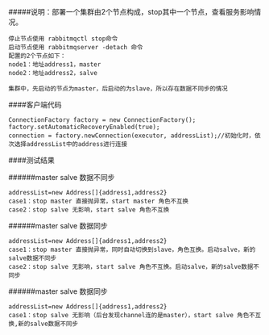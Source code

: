 #####说明：部署一个集群由2个节点构成，stop其中一个节点，查看服务影响情况。

```
停止节点使用 rabbitmqctl stop命令
启动节点使用 rabbitmqserver -detach 命令
配置的2个节点如下：
node1：地址address1，master
node2：地址address2，salve

集群中，先启动的节点为master，后启动的为slave，所以存在数据不同步的情况
```

####客户端代码

```
ConnectionFactory factory = new ConnectionFactory();
factory.setAutomaticRecoveryEnabled(true);
connection = factory.newConnection(executor, addressList);//初始化时，依次选择addressList中的address进行连接
```

####测试结果

######master salve 数据不同步

```
addressList=new Address[]{address1,address2}
case1：stop master 直接抛异常，start master 角色不互换
case2：stop salve 无影响，start salve 角色不互换
```


######master salve 数据同步
```
addressList=new Address[]{address1,address2}
case1：stop master 直接抛异常，同时自动切换到slave，角色互换。启动salve，新的salve数据不同步
case2：stop salve 无影响，start salve 角色不互换。启动salve，新的salve数据不同步
```

######master salve 数据同步
```
addressList=new Address[]{address1,address2}
case1：stop salve 无影响（后台发现channel连的是master），start salve 角色不互换,新的salve数据不同步
```